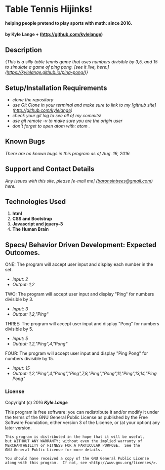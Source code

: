 # Table Tennis Hijinks!

#### helping people pretend to play sports with math: since 2016.

#### by Kyle Lange + (http://github.com/kylelange)

## Description

_{This is a silly table tennis game that uses numbers divisible by 3,5, and 15 to simulate a game of ping pong. [see it live, here:] (https://kylelange.github.io/ping-pong/)}_

## Setup/Installation Requirements

* _clone the repository_
* _use Git Clone in your terminal and make sure to link to my [github site] (http://github.com/kylelange)_
* _check your git log to see all of my commits!_
* _use git remote -v to make sure you are the origin user_
* _don't forget to open atom with: atom ._


## Known Bugs

_There are no known bugs in this program as of Aug. 19, 2016_

## Support and Contact Details

_Any issues with this site, please [e-mail me] (baronsintrees@gmail.com) here._

## Technologies Used

1. **html**
2. **CSS and Bootstrap**
3. **Javascript and jquery-3**
4. **The Human Brain**

## Specs/ Behavior Driven Development: Expected Outcomes.

ONE: The program will accept user input and display each number in the set.
  * _Input: 2_
  * _Output: 1,2_

TWO: The program will accept user input and display "Ping" for numbers divisible by 3.
  * _Input: 3_
  * _Output: 1,2,"Ping"_

THREE: The program will accept user input and display "Pong" for numbers divisible by 5.
  * _Input: 5_
  * _Output: 1,2,"Ping",4,"Pong"_

FOUR: The program will accept user input and display "Ping Pong" for numbers divisible by 15.
  * _Input: 15_
  * _Output: 1,2,"Ping",4,"Pong","Ping",7,8,"Ping","Pong",11,"Ping",13,14,"Ping Pong"_

### License


Copyright (c) 2016 **_Kyle Lange_**

This program is free software: you can redistribute it and/or modify
    it under the terms of the GNU General Public License as published by
    the Free Software Foundation, either version 3 of the License, or
    (at your option) any later version.

    This program is distributed in the hope that it will be useful,
    but WITHOUT ANY WARRANTY; without even the implied warranty of
    MERCHANTABILITY or FITNESS FOR A PARTICULAR PURPOSE.  See the
    GNU General Public License for more details.

    You should have received a copy of the GNU General Public License
    along with this program.  If not, see <http://www.gnu.org/licenses/>.
